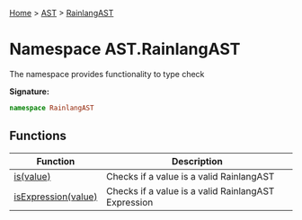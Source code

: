 [Home](../../../index.md) &gt; [AST](../../ast.md) &gt; [RainlangAST](./rainlangast.md)

# Namespace AST.RainlangAST

The namespace provides functionality to type check

<b>Signature:</b>

```typescript
namespace RainlangAST 
```

## Functions

|  Function | Description |
|  --- | --- |
|  [is(value)](./rainlangast/variables/is_1.md) | Checks if a value is a valid RainlangAST |
|  [isExpression(value)](./rainlangast/variables/isexpression_1.md) | Checks if a value is a valid RainlangAST Expression |

